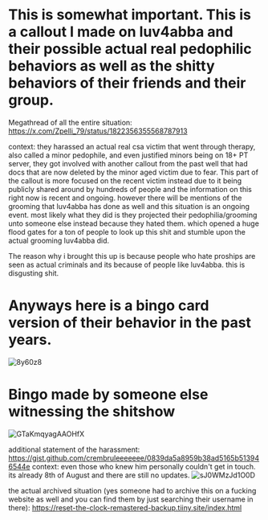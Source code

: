 # This is somewhat important. This is a callout I made on luv4abba and their possible actual real pedophilic behaviors as well as the shitty behaviors of their friends and their group.

Megathread of all the entire situation: https://x.com/Zpelli_79/status/1822356355568787913

context: they harassed an actual real csa victim that went through therapy, also called a minor pedophile, and even justified minors being on 18+ PT server, they got involved with another callout from the past well that had docs that are now deleted by the minor aged victim due to fear. This part of the callout is more focused on the recent victim instead due to it being publicly shared around by hundreds of people and the information on this right now is recent and ongoing. however there will be mentions of the grooming that luv4abba has done as well and this situation is an ongoing event. most likely what they did is they projected their pedophilia/grooming unto someone else instead because they hated them. which opened a huge flood gates for a ton of people to look up this shit and stumble upon the actual grooming luv4abba did.

The reason why i brought this up is because people who hate proships are seen as actual criminals and its because of people like luv4abba. this is disgusting shit.

# Anyways here is a bingo card version of their behavior in the past years.
![8y60z8](https://github.com/user-attachments/assets/7a64cf21-04d1-434c-813e-d5cd94bee9ce)

# Bingo made by someone else witnessing the shitshow
![GTaKmqyagAAOHfX](https://github.com/user-attachments/assets/d94148bd-4922-4423-b24e-b4c1c326f5f6)

additional statement of the harassment: https://gist.github.com/crembruleeeeeee/0839da5a8959b38ad5165b513946544e
context: even those who knew him personally couldn't get in touch. its already 8th of August and there are still no updates.
![sJ0WMzJd1O0D](https://github.com/user-attachments/assets/b9ad27da-14a4-48ca-b8a0-79c5e1d7a8ef)

the actual archived situation (yes someone had to archive this on a fucking website as well and you can find them by just searching their username in there): https://reset-the-clock-remastered-backup.tiiny.site/index.html
